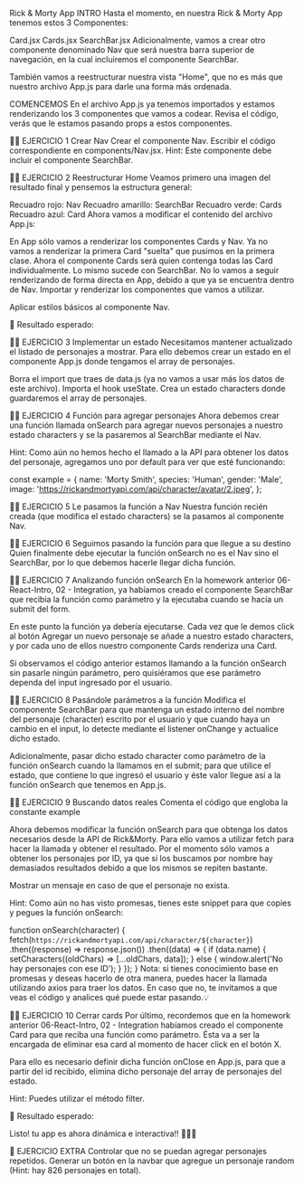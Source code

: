 Rick & Morty App
INTRO
Hasta el momento, en nuestra Rick & Morty App tenemos estos 3 Componentes:

Card.jsx
Cards.jsx
SearchBar.jsx
Adicionalmente, vamos a crear otro componente denominado Nav que será nuestra barra superior de navegación, en la cual incluiremos el componente SearchBar.

También vamos a reestructurar nuestra vista "Home", que no es más que nuestro archivo App.js para darle una forma más ordenada.


COMENCEMOS
En el archivo App.js ya tenemos importados y estamos renderizando los 3 componentes que vamos a codear. Revisa el código, verás que le estamos pasando props a estos componentes.


👩‍💻 EJERCICIO 1
Crear Nav
Crear el componente Nav.
Escribir el código correspondiente en components/Nav.jsx.
Hint: Este componente debe incluir el componente SearchBar.


👩‍💻 EJERCICIO 2
Reestructurar Home
Veamos primero una imagen del resultado final y pensemos la estructura general:

Recuadro rojo: Nav
Recuadro amarillo: SearchBar
Recuadro verde: Cards
Recuadro azul: Card
Ahora vamos a modificar el contenido del archivo App.js:

En App sólo vamos a renderizar los componentes Cards y Nav.
Ya no vamos a renderizar la primera Card "suelta" que pusimos en la primera clase. Ahora el componente Cards será quien contenga todas las Card individualmente.
Lo mismo sucede con SearchBar. No lo vamos a seguir renderizando de forma directa en App, debido a que ya se encuentra dentro de Nav.
Importar y renderizar los componentes que vamos a utilizar.

Aplicar estilos básicos al componente Nav.

🔹 Resultado esperado:



👩‍💻 EJERCICIO 3
Implementar un estado
Necesitamos mantener actualizado el listado de personajes a mostrar. Para ello debemos crear un estado en el componente App.js donde tengamos el array de personajes.

Borra el import que traes de data.js (ya no vamos a usar más los datos de este archivo).
Importa el hook useState.
Crea un estado characters donde guardaremos el array de personajes.

👩‍💻 EJERCICIO 4
Función para agregar personajes
Ahora debemos crear una función llamada onSearch para agregar nuevos personajes a nuestro estado characters y se la pasaremos al SearchBar mediante el Nav.

Hint: Como aún no hemos hecho el llamado a la API para obtener los datos del personaje, agregamos uno por default para ver que esté funcionando:

const example = {
   name: 'Morty Smith',
   species: 'Human',
   gender: 'Male',
   image: 'https://rickandmortyapi.com/api/character/avatar/2.jpeg',
};

👩‍💻 EJERCICIO 5
Le pasamos la función a Nav
Nuestra función recién creada (que modifica el estado characters) se la pasamos al componente Nav.


👩‍💻 EJERCICIO 6
Seguimos pasando la función para que llegue a su destino
Quien finalmente debe ejecutar la función onSearch no es el Nav sino el SearchBar, por lo que debemos hacerle llegar dicha función.


👩‍💻 EJERCICIO 7
Analizando función onSearch
En la homework anterior 06-React-Intro, 02 - Integration, ya habíamos creado el componente SearchBar que recibía la función como parámetro y la ejecutaba cuando se hacía un submit del form.

En este punto la función ya debería ejecutarse. Cada vez que le demos click al botón Agregar un nuevo personaje se añade a nuestro estado characters, y por cada uno de ellos nuestro componente Cards renderiza una Card.

Si observamos el código anterior estamos llamando a la función onSearch sin pasarle ningún parámetro, pero quisiéramos que ese parámetro dependa del input ingresado por el usuario.


👩‍💻 EJERCICIO 8
Pasándole parámetros a la función
Modifica el componente SearchBar para que mantenga un estado interno del nombre del personaje (character) escrito por el usuario y que cuando haya un cambio en el input, lo detecte mediante el listener onChange y actualice dicho estado.

Adicionalmente, pasar dicho estado character como parámetro de la función onSearch cuando la llamamos en el submit; para que utilice el estado, que contiene lo que ingresó el usuario y éste valor llegue así a la función onSearch que tenemos en App.js.


👩‍💻 EJERCICIO 9
Buscando datos reales
Comenta el código que engloba la constante example

Ahora debemos modificar la función onSearch para que obtenga los datos necesarios desde la API de Rick&Morty. Para ello vamos a utilizar fetch para hacer la llamada y obtener el resultado. Por el momento sólo vamos a obtener los personajes por ID, ya que si los buscamos por nombre hay demasiados resultados debido a que los mismos se repiten bastante.

Mostrar un mensaje en caso de que el personaje no exista.

Hint: Como aún no has visto promesas, tienes este snippet para que copies y pegues la función onSearch:

function onSearch(character) {
   fetch(`https://rickandmortyapi.com/api/character/${character}`)
      .then((response) => response.json())
      .then((data) => {
         if (data.name) {
            setCharacters((oldChars) => [...oldChars, data]);
         } else {
            window.alert('No hay personajes con ese ID');
         }
      });
}
Nota: si tienes conocimiento base en promesas y deseas hacerlo de otra manera, puedes hacer la llamada utilizando axios para traer los datos. En caso que no, te invitamos a que veas el código y analices qué puede estar pasando.💡


👩‍💻 EJERCICIO 10
Cerrar cards
Por último, recordemos que en la homework anterior 06-React-Intro, 02 - Integration habíamos creado el componente Card para que reciba una función como parámetro. Ésta va a ser la encargada de eliminar esa card al momento de hacer click en el botón X.

Para ello es necesario definir dicha función onClose en App.js, para que a partir del id recibido, elimina dicho personaje del array de personajes del estado.

Hint: Puedes utilizar el método filter.

🔹 Resultado esperado:


Listo! tu app es ahora dinámica e interactiva!! 👏🏼🚀


📌 EJERCICIO EXTRA
Controlar que no se puedan agregar personajes repetidos.
Generar un botón en la navbar que agregue un personaje random (Hint: hay 826 personajes en total).